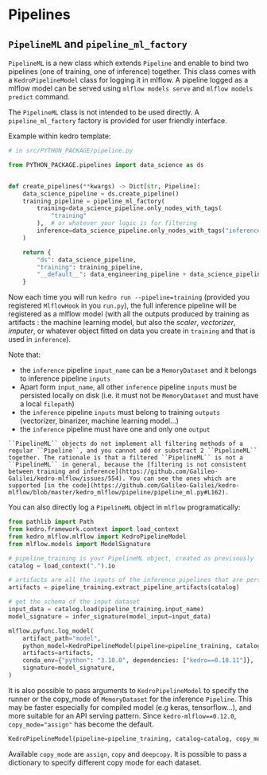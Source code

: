 # Pipelines

## ``PipelineML`` and ``pipeline_ml_factory``

``PipelineML`` is a new class which extends ``Pipeline`` and enable to bind two pipelines (one of training, one of inference) together. This class comes with a ``KedroPipelineModel`` class for logging it in mlflow. A pipeline logged as a mlflow model can be served using ``mlflow models serve`` and ``mlflow models predict`` command.  

The ``PipelineML`` class is not intended to be used directly. A ``pipeline_ml_factory`` factory is provided for user friendly interface.

Example within kedro template:

```python
# in src/PYTHON_PACKAGE/pipeline.py

from PYTHON_PACKAGE.pipelines import data_science as ds


def create_pipelines(**kwargs) -> Dict[str, Pipeline]:
    data_science_pipeline = ds.create_pipeline()
    training_pipeline = pipeline_ml_factory(
        training=data_science_pipeline.only_nodes_with_tags(
            "training"
        ),  # or whatever your logic is for filtering
        inference=data_science_pipeline.only_nodes_with_tags("inference"),
    )

    return {
        "ds": data_science_pipeline,
        "training": training_pipeline,
        "__default__": data_engineering_pipeline + data_science_pipeline,
    }
```

Now each time you will run ``kedro run --pipeline=training`` (provided you registered ``MlflowHook`` in you ``run.py``), the full inference pipeline will be registered as a mlflow model (with all the outputs produced by training as artifacts : the machine learning model, but also the *scaler*, *vectorizer*, *imputer*, or whatever object fitted on data you create in ``training`` and that is used in ``inference``).

Note that:

- the `inference` pipeline `input_name` can be a `MemoryDataset` and it belongs to inference pipeline `inputs`
- Apart form `input_name`, all other `inference` pipeline `inputs` must be persisted locally on disk (i.e. it must not be `MemoryDataset` and must have a local `filepath`)
- the `inference` pipeline `inputs` must belong to training `outputs` (vectorizer, binarizer, machine learning model...)
- the `inference` pipeline must have one and only one `output`

```{caution}
``PipelineML`` objects do not implement all filtering methods of a regular ``Pipeline``, and you cannot add or substract 2 ``PipelineML`` together. The rationale is that a filtered ``PipelineML`` is not a ``PipelineML`` in general, because the [filtering is not consistent between training and inference](https://github.com/Galileo-Galilei/kedro-mlflow/issues/554). You can see the ones which are supported [in the code](https://github.com/Galileo-Galilei/kedro-mlflow/blob/master/kedro_mlflow/pipeline/pipeline_ml.py#L162).
```

You can also directly log a ``PipelineML`` object in ``mlflow`` programatically:

```python
from pathlib import Path
from kedro.framework.context import load_context
from kedro_mlflow.mlflow import KedroPipelineModel
from mlflow.models import ModelSignature

# pipeline_training is your PipelineML object, created as previsously
catalog = load_context(".").io

# artifacts are all the inputs of the inference pipelines that are persisted in the catalog
artifacts = pipeline_training.extract_pipeline_artifacts(catalog)

# get the schema of the input dataset
input_data = catalog.load(pipeline_training.input_name)
model_signature = infer_signature(model_input=input_data)

mlflow.pyfunc.log_model(
    artifact_path="model",
    python_model=KedroPipelineModel(pipeline=pipeline_training, catalog=catalog),
    artifacts=artifacts,
    conda_env={"python": "3.10.0", dependencies: ["kedro==0.18.11"]},
    signature=model_signature,
)
```

It is also possible to pass arguments to `KedroPipelineModel` to specify the runner or the copy_mode of ``MemoryDataset`` for the inference ``Pipeline``. This may be faster especially for compiled model (e.g keras, tensorflow...), and more suitable for an API serving pattern. Since ``kedro-mlflow==0.12.0``, ``copy_mode="assign"`` has become the default.

```python
KedroPipelineModel(pipeline=pipeline_training, catalog=catalog, copy_mode="assign")
```

Available `copy_mode` are ``assign``, ``copy`` and ``deepcopy``. It is possible to pass a dictionary to specify different copy mode for each dataset.
